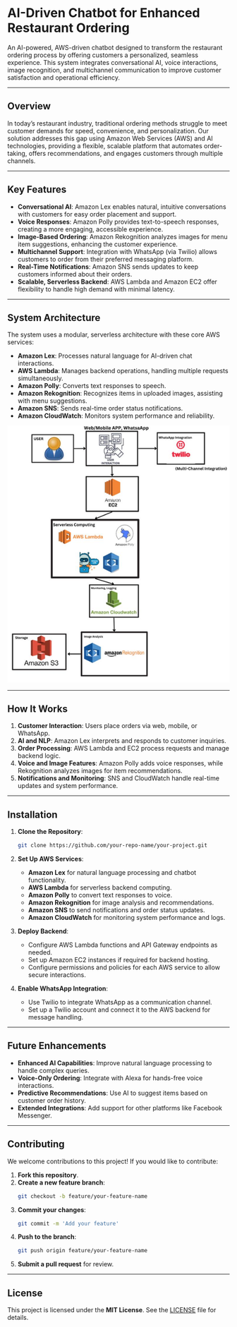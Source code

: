 # AI-Driven Chatbot for Enhanced Restaurant Ordering

An AI-powered, AWS-driven chatbot designed to transform the restaurant ordering process by offering customers a personalized, seamless experience. This system integrates conversational AI, voice interactions, image recognition, and multichannel communication to improve customer satisfaction and operational efficiency.

---

## Overview
In today’s restaurant industry, traditional ordering methods struggle to meet customer demands for speed, convenience, and personalization. Our solution addresses this gap using Amazon Web Services (AWS) and AI technologies, providing a flexible, scalable platform that automates order-taking, offers recommendations, and engages customers through multiple channels.

---

## Key Features
- **Conversational AI**: Amazon Lex enables natural, intuitive conversations with customers for easy order placement and support.
- **Voice Responses**: Amazon Polly provides text-to-speech responses, creating a more engaging, accessible experience.
- **Image-Based Ordering**: Amazon Rekognition analyzes images for menu item suggestions, enhancing the customer experience.
- **Multichannel Support**: Integration with WhatsApp (via Twilio) allows customers to order from their preferred messaging platform.
- **Real-Time Notifications**: Amazon SNS sends updates to keep customers informed about their orders.
- **Scalable, Serverless Backend**: AWS Lambda and Amazon EC2 offer flexibility to handle high demand with minimal latency.

---

## System Architecture
The system uses a modular, serverless architecture with these core AWS services:
- **Amazon Lex**: Processes natural language for AI-driven chat interactions.
- **AWS Lambda**: Manages backend operations, handling multiple requests simultaneously.
- **Amazon Polly**: Converts text responses to speech.
- **Amazon Rekognition**: Recognizes items in uploaded images, assisting with menu suggestions.
- **Amazon SNS**: Sends real-time order status notifications.
- **Amazon CloudWatch**: Monitors system performance and reliability.

![System Architecture Diagram](system_architecture.png)

---

## How It Works
1. **Customer Interaction**: Users place orders via web, mobile, or WhatsApp.
2. **AI and NLP**: Amazon Lex interprets and responds to customer inquiries.
3. **Order Processing**: AWS Lambda and EC2 process requests and manage backend logic.
4. **Voice and Image Features**: Amazon Polly adds voice responses, while Rekognition analyzes images for item recommendations.
5. **Notifications and Monitoring**: SNS and CloudWatch handle real-time updates and system performance.

---

## Installation

1. **Clone the Repository**:
   ```bash
   git clone https://github.com/your-repo-name/your-project.git
   ```

2. **Set Up AWS Services**:
   - **Amazon Lex** for natural language processing and chatbot functionality.
   - **AWS Lambda** for serverless backend computing.
   - **Amazon Polly** to convert text responses to voice.
   - **Amazon Rekognition** for image analysis and recommendations.
   - **Amazon SNS** to send notifications and order status updates.
   - **Amazon CloudWatch** for monitoring system performance and logs.

3. **Deploy Backend**:
   - Configure AWS Lambda functions and API Gateway endpoints as needed.
   - Set up Amazon EC2 instances if required for backend hosting.
   - Configure permissions and policies for each AWS service to allow secure interactions.

4. **Enable WhatsApp Integration**:
   - Use Twilio to integrate WhatsApp as a communication channel.
   - Set up a Twilio account and connect it to the AWS backend for message handling.

---

## Future Enhancements

- **Enhanced AI Capabilities**: Improve natural language processing to handle complex queries.
- **Voice-Only Ordering**: Integrate with Alexa for hands-free voice interactions.
- **Predictive Recommendations**: Use AI to suggest items based on customer order history.
- **Extended Integrations**: Add support for other platforms like Facebook Messenger.

---

## Contributing

We welcome contributions to this project! If you would like to contribute:

1. **Fork this repository**.
2. **Create a new feature branch**:
   ```bash
   git checkout -b feature/your-feature-name
   ```
3. **Commit your changes**:
   ```bash
   git commit -m 'Add your feature'
   ```
4. **Push to the branch**:
   ```bash
   git push origin feature/your-feature-name
   ```
5. **Submit a pull request** for review.

---

## License

This project is licensed under the **MIT License**. See the [LICENSE](LICENSE) file for details.

